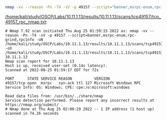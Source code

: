 ```bash
nmap -vv --reason -Pn -T4 -sV -p 49157 --script="banner,msrpc-enum,rpc-grind,rpcinfo" -oN "/home/kali/study/OSCP/Labs/10.11.1.13/results/10.11.1.13/scans/tcp49157/tcp_49157_rpc_nmap.txt" -oX "/home/kali/study/OSCP/Labs/10.11.1.13/results/10.11.1.13/scans/tcp49157/xml/tcp_49157_rpc_nmap.xml" 10.11.1.13
```

[/home/kali/study/OSCP/Labs/10.11.1.13/results/10.11.1.13/scans/tcp49157/tcp_49157_rpc_nmap.txt](file:///home/kali/study/OSCP/Labs/10.11.1.13/results/10.11.1.13/scans/tcp49157/tcp_49157_rpc_nmap.txt):

```
# Nmap 7.92 scan initiated Thu Aug 25 01:59:15 2022 as: nmap -vv --reason -Pn -T4 -sV -p 49157 --script=banner,msrpc-enum,rpc-grind,rpcinfo -oN /home/kali/study/OSCP/Labs/10.11.1.13/results/10.11.1.13/scans/tcp49157/tcp_49157_rpc_nmap.txt -oX /home/kali/study/OSCP/Labs/10.11.1.13/results/10.11.1.13/scans/tcp49157/xml/tcp_49157_rpc_nmap.xml 10.11.1.13
Nmap scan report for 10.11.1.13
Host is up, received user-set (0.14s latency).
Scanned at 2022-08-25 01:59:17 EDT for 72s

PORT      STATE SERVICE REASON          VERSION
49157/tcp open  msrpc   syn-ack ttl 127 Microsoft Windows RPC
Service Info: OS: Windows; CPE: cpe:/o:microsoft:windows

Read data files from: /usr/bin/../share/nmap
Service detection performed. Please report any incorrect results at https://nmap.org/submit/ .
# Nmap done at Thu Aug 25 02:00:29 2022 -- 1 IP address (1 host up) scanned in 74.26 seconds

```
